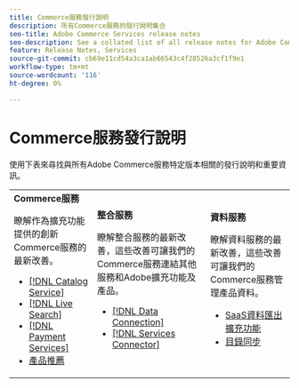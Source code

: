 ```yaml
---
title: Commerce服務發行說明
description: 所有Commerce服務的發行說明集合
seo-title: Adobe Commerce Services release notes
seo-description: See a collated list of all release notes for Adobe Commerce Services and related data and integration services.
feature: Release Notes, Services
source-git-commit: cb69e11cd54a3ca1ab66543c4f28526a3cf1f9e1
workflow-type: tm+mt
source-wordcount: '116'
ht-degree: 0%

---
```


# Commerce服務發行說明

使用下表來尋找與所有Adobe Commerce服務特定版本相關的發行說明和重要資訊。

<table>
  <tbody>
    <tr>
      <td><strong>Commerce服務</strong>
        <p>瞭解作為擴充功能提供的創新Commerce服務的最新改善。</p>
          <ul>
            <li><a href="https://experienceleague.adobe.com/docs/commerce/catalog-service/release-notes.html?lang=zh-Hant">[!DNL Catalog Service]</a></li>
            <li><a href="https://experienceleague.adobe.com/docs/commerce/live-search/release-notes.html?lang=zh-Hant">[!DNL Live Search]</a></li>
            <li><a href="https://experienceleague.adobe.com/docs/commerce/payment-services/release-notes.html?lang=zh-Hant">[!DNL Payment Services]</a></li>
            <li><a href="https://experienceleague.adobe.com/docs/commerce/product-recommendations/release-notes.html?lang=zh-Hant">產品推薦</a></li>
          </ul>
        </td>
      <td><strong>整合服務</strong>
        <p>瞭解整合服務的最新改善，這些改善可讓我們的Commerce服務連結其他服務和Adobe擴充功能及產品。</p>
          <ul>
            <li><a href="https://experienceleague.adobe.com/docs/commerce/data-connection/release-notes.html?lang=zh-Hant">[!DNL Data Connection]</a></li>
            <li><a href="https://experienceleague.adobe.com/docs/commerce/user-guides/saas.html?lang=zh-Hant">[!DNL Services Connector]</a></li>
          </ul>
      </td>
      <td><strong>資料服務</strong>
        <p>瞭解資料服務的最新改善，這些改善可讓我們的Commerce服務管理產品資料。</p>
          <ul>
           <li><a href="https://experienceleague.adobe.com/zh-hant/docs/commerce/saas-data-export/release-notes">SaaS資料匯出擴充功能</a></li>
            <li><a href="https://experienceleague.adobe.com/docs/commerce/user-guides/data-services/catalog-sync.html?lang=zh-Hant">目錄同步</a></li>
          </ul>
      </td>
    </tr>
  </tbody>
</table>
